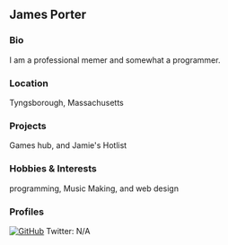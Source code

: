 ## James Porter

### Bio
I am a professional memer and somewhat a programmer. 

### Location
Tyngsborough, Massachusetts

### Projects
Games hub, and Jamie's Hotlist 

### Hobbies & Interests
programming, Music Making, and web design

### Profiles
[![GitHub][github-img]](https://github.com/Trinculo54)
Twitter: N/A
  
<!-- Don't edit the below 2 lines -->
[twitter-img]: https://i.imgur.com/wWzX9uB.png
[github-img]: https://i.imgur.com/9I6NRUm.png
